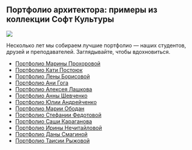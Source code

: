## Портфолио архитектора: примеры из коллекции Софт Культуры

![](/img/PRT_55/cover-portfolio-book-2.jpg#rounded)

Несколько лет мы собираем лучшие портфолио — наших студентов, друзей и преподавателей. Заглядывайте, чтобы вдохновиться. 

- [Портфолио Марины Прохоровой](https://www.yumpu.com/xx/document/view/62855215/portfolio-review-74-)
- [Портфолио Кати Постоюк](https://www.yumpu.com/en/document/view/62846012/portfolio-review-34-)
- [Портфолио Лены Борисовой](https://www.yumpu.com/en/document/view/62679290/-)
- [Портфолио Ани Гога](https://www.yumpu.com/en/document/view/61534239/-princeton-)
- [Портфолио Алексея Лашкова](https://www.yumpu.com/ru/document/view/61553151/-)
- [Портфолио Анны Шевченко](https://www.yumpu.com/xx/document/view/58642164/-)
- [Портфолио Юлии Андрейченко](https://www.yumpu.com/ru/document/view/56091271/-)
- [Портфолио Марии Ободан](https://www.yumpu.com/en/document/view/62846004/portfolio-review-60-)
- [Портфолио Стефании Федотовой](https://www.yumpu.com/xx/document/view/56091265/-)
- [Портфолио Саши Караганова](https://www.yumpu.com/xx/document/view/65850325/-)
- [Портфолио Ирины Нечитайловой](https://www.yumpu.com/xx/document/view/58642160/-)
- [Портфолио Даны Смагиной](https://www.yumpu.com/en/document/view/62679268/-)
- [Портфолио Таисии Рыжовой](https://www.yumpu.com/xx/document/view/62846011/portfolio-review-104-)